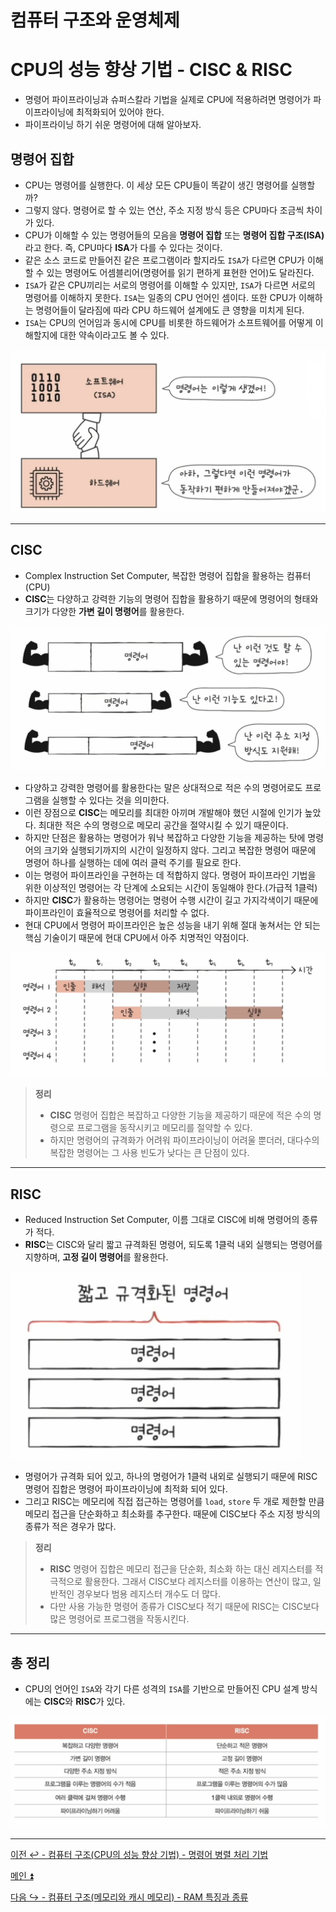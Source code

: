 # 컴퓨터 구조와 운영체제

# CPU의 성능 향상 기법 - CISC & RISC

- 명령어 파이프라이닝과 슈퍼스칼라 기법을 실제로 CPU에 적용하려면 명령어가 파이프라이닝에 최적화되어 있어야 한다.
- 파이프라이닝 하기 쉬운 명령어에 대해 알아보자.

## 명령어 집합

- CPU는 명령어를 실행한다. 이 세상 모든 CPU들이 똑같이 생긴 명령어를 실행할까?
- 그렇지 않다. 명령어로 할 수 있는 연산, 주소 지정 방식 등은 CPU마다 조금씩 차이가 있다.
- CPU가 이해할 수 있는 명령어들의 모음을 **명령어 집합** 또는 **명령어 집합 구조(ISA)** 라고 한다. 즉, CPU마다 **ISA**가 다를 수 있다는 것이다.
- 같은 소스 코드로 만들어진 같은 프로그램이라 할지라도 `ISA`가 다르면 CPU가 이해할 수 있는 명령어도 어셈블리어(명령어를 읽기 편하게 표현한 언어)도 달라진다.
- `ISA`가 같은 CPU끼리는 서로의 명령어를 이해할 수 있지만, `ISA`가 다르면 서로의 명령어를 이해하지 못한다. `ISA`는 일종의 CPU 언어인 셈이다. 또한 CPU가 이해하는 명령어들이 달라짐에 따라 CPU 하드웨어 설계에도 큰 영향을 미치게 된다. 
- `ISA`는 CPU의 언어임과 동시에 CPU를 비롯한 하드웨어가 소프트웨어를 어떻게 이해할지에 대한 약속이라고도 볼 수 있다.

![img_12.png](image_1/img_12.png)

---

## CISC

- Complex Instruction Set Computer, 복잡한 명령어 집합을 활용하는 컴퓨터(CPU)
- **CISC**는 다양하고 강력한 기능의 명령어 집합을 활용하기 때문에 명령어의 형태와 크기가 다양한 **가변 길이 명령어**를 활용한다.

![img_13.png](image_1/img_13.png)

- 다양하고 강력한 명령어를 활용한다는 말은 상대적으로 적은 수의 명령어로도 프로그램을 실행할 수 있다는 것을 의미한다.
- 이런 장점으로 **CISC**는 메모리를 최대한 아끼며 개발해야 했던 시절에 인기가 높았다. 최대한 적은 수의 명령으로 메모리 공간을 절약시킬 수 있기 때문이다.
- 하지만 단점은 활용하는 명령어가 워낙 복잡하고 다양한 기능을 제공하는 탓에 명령어의 크기와 실행되기까지의 시간이 일정하지 않다. 그리고 복잡한 명령어 때문에 명령어 하나를
    실행하는 데에 여러 클럭 주기를 필요로 한다.
- 이는 명령어 파이프라인을 구현하는 데 적합하지 않다. 명령어 파이프라인 기법을 위한 이상적인 명령어는 각 단계에 소요되는 시간이 동일해야 한다.(가급적 1클럭)
- 하지만 **CISC**가 활용하는 명령어는 명령어 수행 시간이 길고 가지각색이기 때문에 파이프라인이 효율적으로 명령어를 처리할 수 없다.
- 현대 CPU에서 명령어 파이프라인은 높은 성능을 내기 위해 절대 놓쳐서는 안 되는 핵심 기술이기 때문에 현대 CPU에서 아주 치명적인 약점이다.

![img_14.png](image_1/img_14.png)

> **정리**
> 
> - **CISC** 명령어 집합은 복잡하고 다양한 기능을 제공하기 때문에 적은 수의 명령으로 프로그램을 동작시키고 메모리를 절약할 수 있다.
> - 하지만 명령어의 규격화가 어려워 파이프라이닝이 어려울 뿐더러, 대다수의 복잡한 명령어는 그 사용 빈도가 낮다는 큰 단점이 있다.

---

## RISC

- Reduced Instruction Set Computer, 이름 그대로 CISC에 비해 명령어의 종류가 적다.
- **RISC**는 CISC와 달리 짧고 규격화된 명령어, 되도록 1클럭 내외 실행되는 명령어를 지향하며, **고정 길이 명령어**를 활용한다.

![img_15.png](image_1/img_15.png)

- 명령어가 규격화 되어 있고, 하나의 명령어가 1클럭 내외로 실행되기 때문에 RISC 명령어 집합은 명령어 파이프라이닝에 최적화 되어 있다.
- 그리고 RISC는 메모리에 직접 접근하는 명령어를 `load`, `store` 두 개로 제한할 만큼 메모리 접근을 단순화하고 최소화를 추구한다. 때문에 CISC보다 주소 지정 방식의 종류가 적은 경우가 많다.

> **정리**
> 
> - **RISC** 명령어 집합은 메모리 접근을 단순화, 최소화 하는 대신 레지스터를 적극적으로 활용한다. 그래서 CISC보다 레지스터를 이용하는 연산이 많고, 일반적인 경우보다 범용
>   레지스터 개수도 더 많다.
> - 다만 사용 가능한 명령어 종류가 CISC보다 적기 때문에 RISC는 CISC보다 많은 명령어로 프로그램을 작동시킨다.

---

## 총 정리

- CPU의 언어인 `ISA`와 각기 다른 성격의 `ISA`를 기반으로 만들어진 CPU 설계 방식에는 **CISC**와 **RISC**가 있다.

![img_16.png](image_1/img_16.png)

---

[이전 ↩️ - 컴퓨터 구조(CPU의 성능 향상 기법) - 명령어 병렬 처리 기법](https://github.com/genesis12345678/TIL/blob/main/cs/cpu/Parallelism.md)

[메인 ⏫](https://github.com/genesis12345678/TIL/blob/main/cs/Main.md)

[다음 ↪️ - 컴퓨터 구조(메모리와 캐시 메모리) - RAM 특징과 종류]()